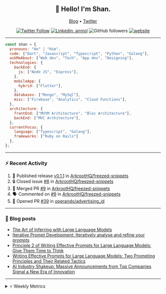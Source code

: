 <h2 align="center">👋 Hello! I'm Shan.</h2>
<p align="center">
  <a href="https://medium.com/feed/@shan-shaji">Blog</a> •
  <a href="https://twitter.com/intent/follow?screen_name=shan__shaji">Twitter</a>
</p>

<p align="center"><a href="https://twitter.com/intent/follow?screen_name=shan__shaji"><img src="https://img.shields.io/twitter/follow/shan__shaji?style=flat" alt="Twitter Follow"></a>
<a href="https://www.linkedin.com/in/shan-shaji/"><img src="https://img.shields.io/badge/shan-shaji?style=flat-square&amp;logo=Linkedin&amp;logoColor=white&amp;link=https://www.linkedin.com/in/shan-shaji/" alt="Linkedin: anmol"></a>
<img src="https://img.shields.io/github/followers/shan-shaji?label=Follow&amp;style=social" alt="GitHub followers">
<a href="http://shan-shaji.github.io/"><img src="https://img.shields.io/badge/Website-46a2f1.svg?&amp;style=flat-square&amp;logo=Google-Chrome&amp;logoColor=white&amp;link=http://shan-shaji.github.io/" alt="website"></a></p>

<hr>

```javascript
const shan = {
  pronouns: "He" | "Him",
  code: ["Dart", "Javascript", "Typescript", "Python", "Golang"],
  askMeAbout: ["Web dev", "Tech", "App dev", "Designing"],
  technologies: {
    backEnd: {
      js: ["Node JS", "Express"],
    },
    mobileApp: {
      hybrid: ["Flutter"],
    },
    databases: ["Mongo", "MySql"],
    misc: ["Firebase", "Analytics", "Cloud Functions"],
  },
  architecture: {
    frontEnd: ["MVVM Architecture", "Bloc Architecture"],
    backEnd: ["MVC Architecture"],
  },
  currentFocus: {
    language: ["Typescript", "Golang"],
    frameworks: ["Ruby on Rails"]
  },
};
```

---

### ⚡ Recent Activity

<!--START_SECTION:activity-->
1. 🚀 Published release [v0.1.1](https://github.com/ArkrootHQ/freezed-snippets/releases/tag/v0.1.1) in [ArkrootHQ/freezed-snippets](https://github.com/ArkrootHQ/freezed-snippets)
2. 🔒 Closed issue [#8](https://github.com/ArkrootHQ/freezed-snippets/issues/8) in [ArkrootHQ/freezed-snippets](https://github.com/ArkrootHQ/freezed-snippets)
3. 🎉 Merged PR [#9](https://github.com/ArkrootHQ/freezed-snippets/pull/9) in [ArkrootHQ/freezed-snippets](https://github.com/ArkrootHQ/freezed-snippets)
4. 🗣 Commented on [#9](https://github.com/ArkrootHQ/freezed-snippets/pull/9#issuecomment-1879682019) in [ArkrootHQ/freezed-snippets](https://github.com/ArkrootHQ/freezed-snippets)
5. 💪 Opened PR [#39](https://github.com/operando/advertising_id/pull/39) in [operando/advertising_id](https://github.com/operando/advertising_id)
<!--END_SECTION:activity-->

---

### 📕 Blog posts

<!-- BLOG-POST-LIST:START -->
- [The Art of Inferring with Large Language Models](https://dev.to/arkroot/the-art-of-inferring-with-large-language-models-243m)
- [Iterative Prompt Development: Iteratively analyse and refine your prompts](https://dev.to/arkroot/iterative-prompt-development-iteratively-analyse-and-refine-your-prompts-3ibl)
- [Principle 2 of Writing Effective Prompts for Large Language Models: Give Them Time to Think](https://dev.to/arkroot/principle-2-of-writing-effective-prompts-for-large-language-models-give-them-time-to-think-25j3)
- [Writing Effective Prompts for Large Language Models: Two Prompting Principles and Their Related Tactics](https://dev.to/arkroot/writing-effective-prompts-for-large-language-models-two-prompting-principles-and-their-related-tactics-151a)
- [AI Industry Shakeup: Massive Announcements from Top Companies Signal a New Era of Innovation](https://dev.to/shanshaji/ai-industry-shakeup-massive-announcements-from-top-companies-signal-a-new-era-of-innovation-pj7)
<!-- BLOG-POST-LIST:END -->

<hr>
<details>
    <summary>⚡ Weekly Metrics</summary>
    <p>
    
<!--START_SECTION:waka-->
![Code Time](http://img.shields.io/badge/Code%20Time-2%2C762%20hrs%2038%20mins-blue)

![Profile Views](http://img.shields.io/badge/Profile%20Views-0-blue)

**🐱 My GitHub Data** 

> 📦 ? Used in GitHub's Storage 
 > 
> 🏆 43 Contributions in the Year 2024
 > 
> 💼 Opted to Hire
 > 
> 📜 99 Public Repositories 
 > 
> 🔑 0 Private Repositories 
 > 
**I'm a Night 🦉** 

```text
🌞 Morning                8379 commits        ████░░░░░░░░░░░░░░░░░░░░░   16.85 % 
🌆 Daytime                15157 commits       ████████░░░░░░░░░░░░░░░░░   30.48 % 
🌃 Evening                19501 commits       ██████████░░░░░░░░░░░░░░░   39.22 % 
🌙 Night                  6688 commits        ███░░░░░░░░░░░░░░░░░░░░░░   13.45 % 
```
📅 **I'm Most Productive on Friday** 

```text
Monday                   8649 commits        ████░░░░░░░░░░░░░░░░░░░░░   17.39 % 
Tuesday                  8634 commits        ████░░░░░░░░░░░░░░░░░░░░░   17.36 % 
Wednesday                6431 commits        ███░░░░░░░░░░░░░░░░░░░░░░   12.93 % 
Thursday                 9226 commits        █████░░░░░░░░░░░░░░░░░░░░   18.55 % 
Friday                   9422 commits        █████░░░░░░░░░░░░░░░░░░░░   18.95 % 
Saturday                 3695 commits        ██░░░░░░░░░░░░░░░░░░░░░░░   07.43 % 
Sunday                   3668 commits        ██░░░░░░░░░░░░░░░░░░░░░░░   07.38 % 
```


📊 **This Week I Spent My Time On** 

```text
🕑︎ Time Zone: Asia/Kolkata

💬 Programming Languages: 
Other                    52 mins             ██████████████████░░░░░░░   73.11 % 
Dart                     16 mins             ██████░░░░░░░░░░░░░░░░░░░   23.54 % 
Markdown                 0 secs              ░░░░░░░░░░░░░░░░░░░░░░░░░   01.30 % 
HTML                     0 secs              ░░░░░░░░░░░░░░░░░░░░░░░░░   00.81 % 
YAML                     0 secs              ░░░░░░░░░░░░░░░░░░░░░░░░░   00.60 % 

🔥 Editors: 
VS Code                  1 hr 11 mins        █████████████████████████   100.00 % 

🐱‍💻 Projects: 
flakey                   52 mins             ██████████████████░░░░░░░   73.84 % 
turbo-flutter            15 mins             ██████░░░░░░░░░░░░░░░░░░░   22.31 % 
review_analyser          1 min               █░░░░░░░░░░░░░░░░░░░░░░░░   02.09 % 
freezed-snippets         1 min               ░░░░░░░░░░░░░░░░░░░░░░░░░   01.76 % 

💻 Operating System: 
Mac                      1 hr 11 mins        █████████████████████████   100.00 % 
```

**I Mostly Code in Dart** 

```text
Dart                     51 repos            ███████████░░░░░░░░░░░░░░   44.74 % 
Python                   6 repos             █░░░░░░░░░░░░░░░░░░░░░░░░   05.26 % 
C++                      3 repos             █░░░░░░░░░░░░░░░░░░░░░░░░   02.63 % 
Swift                    1 repo              ░░░░░░░░░░░░░░░░░░░░░░░░░   00.88 % 
Shell                    1 repo              ░░░░░░░░░░░░░░░░░░░░░░░░░   00.88 % 
```




 Last Updated on 08/01/2024 18:54:53 UTC
<!--END_SECTION:waka-->

</p>
 </details>
